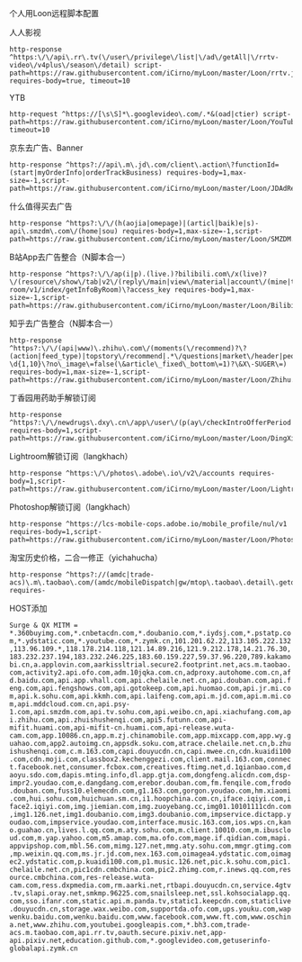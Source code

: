 个人用Loon远程脚本配置

人人影视

```
http-response ^https:\/\/api\.rr\.tv(\/user\/privilege\/list|\/ad\/getAll|\/rrtv-video\/v4plus\/season\/detail) script-path=https://raw.githubusercontent.com/iCirno/myLoon/master/Loon/rrtv.js, requires-body=true, timeout=10
```

YTB

```
http-request ^https://[\s\S]*\.googlevideo\.com/.*&(oad|ctier) script-path=https://raw.githubusercontent.com/iCirno/myLoon/master/Loon/YouTube.js, timeout=10
```

京东去广告、Banner

```
http-response ^https?://api\.m\.jd\.com/client\.action\?functionId=(start|myOrderInfo|orderTrackBusiness) requires-body=1,max-size=-1,script-path=https://raw.githubusercontent.com/iCirno/myLoon/master/Loon/JDAdRemove.js
```

什么值得买去广告

```
http-response ^https?:\/\/(h(aojia|omepage)|(articl|baik)e|s)-api\.smzdm\.com\/(home|sou) requires-body=1,max-size=-1,script-path=https://raw.githubusercontent.com/iCirno/myLoon/master/Loon/SMZDM.js
```

B站App去广告整合（N脚本合一）

```
http-response ^https?:\/\/ap(i|p).(live.)?bilibili.com\/x(live)?\/(resource\/show\/tab|v2\/(reply\/main|view\/material|account\/(mine|teenagers\/status)|view|feed\/index|show\/popular\/index|rank)|app-room/v1/index/getInfoByRoom)\?access_key requires-body=1,max-size=-1,script-path=https://raw.githubusercontent.com/iCirno/myLoon/master/Loon/Bilibili.js
```

知乎去广告整合（N脚本合一）

```
http-response ^https?:\/\/(api|www)\.zhihu\.com\/(moments(\/recommend)?\?(action|feed_type)|topstory\/recommend|.*\/questions|market\/header|people|appview\/(v2|p)\/(answer\/)?\d{1,10}\?no\_image\=false(\&article\_fixed\_bottom\=1)?\&X\-SUGER\=) requires-body=1,max-size=-1,script-path=https://raw.githubusercontent.com/iCirno/myLoon/master/Loon/Zhihu.js
```

丁香园用药助手解锁订阅

```
http-response ^https?:\/\/newdrugs\.dxy\.cn\/app\/user\/(p(ay\/checkIntroOfferPeriod|ro\/stat)|init)\? requires-body=1,script-path=https://raw.githubusercontent.com/iCirno/myLoon/master/Loon/DingXiangDrugs.js
```

Lightroom解锁订阅（langkhach）

```
http-response ^https:\/\/photos\.adobe\.io\/v2\/accounts requires-body=1,script-path=https://raw.githubusercontent.com/iCirno/myLoon/master/Loon/Lightroom.js
```

Photoshop解锁订阅（langkhach）

```
http-response ^https://lcs-mobile-cops.adobe.io/mobile_profile/nul/v1 requires-body=1,script-path=https://raw.githubusercontent.com/iCirno/myLoon/master/Loon/Photoshop.js
```

淘宝历史价格，二合一修正（yichahucha）

```
http-response ^https?://(amdc|trade-acs)\.m\.taobao\.com/(amdc/mobileDispatch|gw/mtop\.taobao\.detail\.getdetail) requires-
```

HOST添加

`Surge & QX MITM = *.360buyimg.com,*.cnbetacdn.com,*.doubanio.com,*.iydsj.com,*.pstatp.com,*.ydstatic.com,*.youtube.com,*.zymk.cn,101.201.62.22,113.105.222.132,113.96.109.*,118.178.214.118,121.14.89.216,121.9.212.178,14.21.76.30,183.232.237.194,183.232.246.225,183.60.159.227,59.37.96.220,789.kakamobi.cn,a.applovin.com,aarkissltrial.secure2.footprint.net,acs.m.taobao.com,activity2.api.ofo.com,adm.10jqka.com.cn,adproxy.autohome.com.cn,afd.baidu.com,api.app.vhall.com,api.chelaile.net.cn,api.douban.com,api.feng.com,api.fengshows.com,api.gotokeep.com,api.huomao.com,api.jr.mi.com,api.k.sohu.com,api.kkmh.com,api.laifeng.com,api.m.jd.com,api.m.mi.com,api.mddcloud.com.cn,api.psy-1.com,api.smzdm.com,api.tv.sohu.com,api.weibo.cn,api.xiachufang.com,api.zhihu.com,api.zhuishushenqi.com,api5.futunn.com,api-mifit.huami.com,api-mifit-cn.huami.com,api-release.wuta-cam.com,app.10086.cn,app.m.zj.chinamobile.com,app.mixcapp.com,app.wy.guahao.com,app2.autoimg.cn,appsdk.soku.com,atrace.chelaile.net.cn,b.zhuishushenqi.com,c.m.163.com,capi.douyucdn.cn,capi.mwee.cn,cdn.kuaidi100.com,cdn.moji.com,classbox2.kechenggezi.com,client.mail.163.com,connect.facebook.net,consumer.fcbox.com,creatives.ftimg.net,d.1qianbao.com,daoyu.sdo.com,dapis.mting.info,dl.app.gtja.com,dongfeng.alicdn.com,dsp-impr2.youdao.com,e.dangdang.com,erebor.douban.com,fm.fenqile.com,frodo.douban.com,fuss10.elemecdn.com,g1.163.com,gorgon.youdao.com,hm.xiaomi.com,hui.sohu.com,huichuan.sm.cn,i1.hoopchina.com.cn,iface.iqiyi.com,iface2.iqiyi.com,img.jiemian.com,img.zuoyebang.cc,img01.10101111cdn.com,img1.126.net,img1.doubanio.com,img3.doubanio.com,impservice.dictapp.youdao.com,impservice.youdao.com,interface.music.163.com,ios.wps.cn,kano.guahao.cn,lives.l.qq.com,m.aty.sohu.com,m.client.10010.com,m.ibuscloud.com,m.yap.yahoo.com,m5.amap.com,ma.ofo.com,mage.if.qidian.com,mapi.appvipshop.com,mbl.56.com,mimg.127.net,mmg.aty.sohu.com,mmgr.gtimg.com,mp.weixin.qq.com,ms.jr.jd.com,nex.163.com,oimagea4.ydstatic.com,oimagec2.ydstatic.com,p.kuaidi100.com,p1.music.126.net,pic.k.sohu.com,pic1.chelaile.net.cn,pic1cdn.cmbchina.com,pic2.zhimg.com,r.inews.qq.com,resource.cmbchina.com,res-release.wuta-cam.com,ress.dxpmedia.com,rm.aarki.net,rtbapi.douyucdn.cn,service.4gtv.tv,slapi.oray.net,smkmp.96225.com,snailsleep.net,ssl.kohsocialapp.qq.com,sso.ifanr.com,static.api.m.panda.tv,static1.keepcdn.com,staticlive.douyucdn.cn,storage.wax.weibo.com,supportda.ofo.com,ups.youku.com,wapwenku.baidu.com,wenku.baidu.com,www.facebook.com,www.ft.com,www.oschina.net,www.zhihu.com,youtubei.googleapis.com,*.bh3.com,trade-acs.m.taobao.com,api.rr.tv,oauth.secure.pixiv.net,app-api.pixiv.net,education.github.com,*.googlevideo.com,getuserinfo-globalapi.zymk.cn`